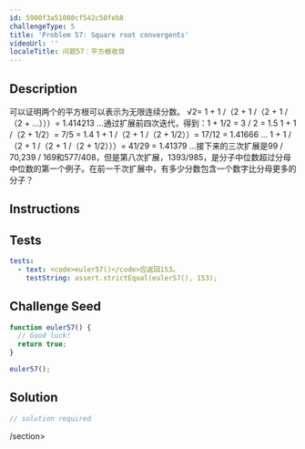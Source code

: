 ```yaml
---
id: 5900f3a51000cf542c50feb8
challengeType: 5
title: 'Problem 57: Square root convergents'
videoUrl: ''
localeTitle: 问题57：平方根收敛
---
```


## Description
<section id="description">可以证明两个的平方根可以表示为无限连续分数。 √2= 1 + 1 /（2 + 1 /（2 + 1 /（2 + ...）））= 1.414213 ...通过扩展前四次迭代，得到：1 + 1/2 = 3 / 2 = 1.5 1 + 1 /（2 + 1/2）= 7/5 = 1.4 1 + 1 /（2 + 1 /（2 + 1/2））= 17/12 = 1.41666 ... 1 + 1 /（2 + 1 /（2 + 1 /（2 + 1/2）））= 41/29 = 1.41379 ...接下来的三次扩展是99 / 70,239 / 169和577/408，但是第八次扩展，1393/985，是分子中位数超过分母中位数的第一个例子。在前一千次扩展中，有多少分数包含一个数字比分母更多的分子？ </section>

## Instructions
<section id="instructions">
</section>

## Tests
<section id='tests'>

```yml
tests:
  - text: <code>euler57()</code>应返回153。
    testString: assert.strictEqual(euler57(), 153);

```

</section>

## Challenge Seed
<section id='challengeSeed'>

<div id='js-seed'>

```js
function euler57() {
  // Good luck!
  return true;
}

euler57();

```

</div>



</section>

## Solution
<section id='solution'>

```js
// solution required
```

/section>
